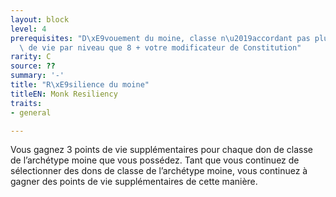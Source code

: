 ```yaml
---
layout: block
level: 4
prerequisites: "D\xE9vouement du moine, classe n\u2019accordant pas plus de points\
  \ de vie par niveau que 8 + votre modificateur de Constitution"
rarity: C
source: ??
summary: '-'
title: "R\xE9silience du moine"
titleEN: Monk Resiliency
traits:
- general

---
```


<p>Vous gagnez 3 points de vie supplémentaires pour chaque don de classe de l’archétype moine que vous possédez. Tant que vous continuez de sélectionner des dons de classe de l’archétype moine, vous continuez à gagner des points de vie supplémentaires de cette manière.</p>